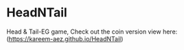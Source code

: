 # HeadNTail
Head & Tail-EG game, Check out the coin version view here: (https://kareem-aez.github.io/HeadNTail)

